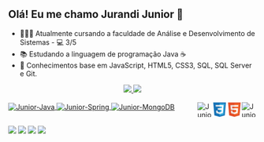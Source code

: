 ## Olá! Eu me chamo Jurandi Junior 👋
- 👨🏼‍🎓 Atualmente cursando a faculdade de Análise e Desenvolvimento de Sistemas - 💻 3/5
- 📚 Estudando a linguagem de programação Java ☕
- 📒 Conhecimentos base em JavaScript, HTML5, CSS3, SQL, SQL Server e Git.

<div align="center">
  <a href="https://github.com/jurandi1">
  <img height="190em" src="https://github-readme-stats.vercel.app/api?username=jurandi1&show_icons=true&theme=dark&include_all_commits=true&count_private=true"/>
  <img height="190em" src="https://github-readme-stats.vercel.app/api/top-langs/?username=jurandi1&layout=compact&langs_count=7&theme=dark"/>
</div>

<div style="display: inline_block"><br>
   <a href="https://github.com/jurandi1/dsmeta"> <img align="center" alt="Junior-Java" height="40" width="50" src="https://cdn.jsdelivr.net/gh/devicons/devicon/icons/java/java-original.svg"> </a>
   <a href="https://github.com/jurandi1/course-springboot-java"> <img align="center" alt="Junior-Spring" height="40" width="50" src="https://cdn.jsdelivr.net/gh/devicons/devicon/icons/spring/spring-original-wordmark.svg"> </a>
   <a href="https://github.com/jurandi1/workshop-spring-boot-mongodb"> <img align="center" alt="Junior-MongoDB" height="40" width="50" src="https://cdn.jsdelivr.net/gh/devicons/devicon/icons/mongodb/mongodb-plain-wordmark.svg" /> </a>
   <a href="https://github.com/jurandi1/Curso-JS"> <img align="right" alt="Junior-Js" height="30" width="30" src="https://cdn.jsdelivr.net/gh/devicons/devicon/icons/javascript/javascript-original.svg"> </a>
   <a href="https://github.com/jurandi1/Curso-JS"> <img align="right" alt="Junior-HTML" height="30" width="30" src="https://raw.githubusercontent.com/devicons/devicon/master/icons/html5/html5-original.svg"> </a>
   <a href="https://github.com/jurandi1/Curso-JS"> <img align="right" alt="Junior-CSS" height="30" width="30" src="https://raw.githubusercontent.com/devicons/devicon/master/icons/css3/css3-original.svg"> </a>
   <a href="https://github.com/jurandi1/Projeto-Site"> <img align="right" alt="Junior-GIT" height="30" width="30" src="https://cdn.jsdelivr.net/gh/devicons/devicon/icons/git/git-original.svg"> </a>
    </div>


##

<div> 
  <a href="https://www.instagram.com/_jurandi_jr/" target="_blank"><img src="https://img.shields.io/badge/-Instagram-%23E4405F?style=for-the-badge&logo=instagram&logoColor=white" target="_blank"></a>
 <a href="https://discord.com/channels/1001259703239704638/1001259703239704641" target="_blank"><img src="https://img.shields.io/badge/Discord-7289DA?style=for-the-badge&logo=discord&logoColor=white" target="_blank"></a> 
  <a href = "mailto:jurandijr20@gmail.com"><img src="https://img.shields.io/badge/-Gmail-%23333?style=for-the-badge&logo=gmail&logoColor=white" target="_blank"></a>
  <a href="https://www.linkedin.com/in/jjunior20/" target="_blank"><img src="https://img.shields.io/badge/-LinkedIn-%230077B5?style=for-the-badge&logo=linkedin&logoColor=white" target="_blank"></a> 
 
</div>
